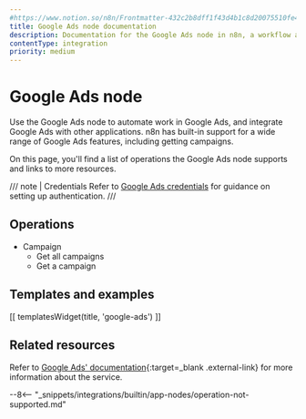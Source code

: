 ```yaml
---
#https://www.notion.so/n8n/Frontmatter-432c2b8dff1f43d4b1c8d20075510fe4
title: Google Ads node documentation
description: Documentation for the Google Ads node in n8n, a workflow automation platform. Includes details of operations and configuration, and links to examples and credentials information.
contentType: integration
priority: medium
---
```


# Google Ads node

Use the Google Ads node to automate work in Google Ads, and integrate Google Ads with other applications. n8n has built-in support for a wide range of Google Ads features, including getting campaigns. 

On this page, you'll find a list of operations the Google Ads node supports and links to more resources.

/// note | Credentials
Refer to [Google Ads credentials](/integrations/builtin/credentials/google/) for guidance on setting up authentication. 
///

## Operations

* Campaign
  * Get all campaigns
  * Get a campaign

## Templates and examples

<!-- see https://www.notion.so/n8n/Pull-in-templates-for-the-integrations-pages-37c716837b804d30a33b47475f6e3780 -->
[[ templatesWidget(title, 'google-ads') ]]

## Related resources

Refer to [Google Ads' documentation](https://developers.google.com/google-ads/api/docs/start){:target=_blank .external-link} for more information about the service.

--8<-- "_snippets/integrations/builtin/app-nodes/operation-not-supported.md"
